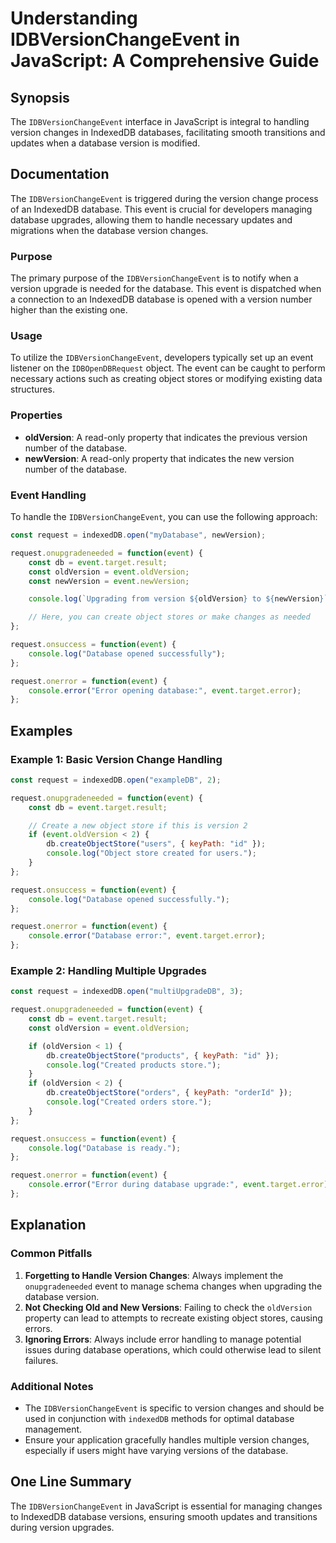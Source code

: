 <!--
Meta Description: # Understanding IDBVersionChangeEvent in JavaScript: A Comprehensive Guide ## Synopsis The `IDBVersionChangeEvent` interface in JavaScript is integral...
Meta Keywords: event, database, version, request, oldversion
-->

# Understanding IDBVersionChangeEvent in JavaScript: A Comprehensive Guide

## Synopsis
The `IDBVersionChangeEvent` interface in JavaScript is integral to handling version changes in IndexedDB databases, facilitating smooth transitions and updates when a database version is modified.

## Documentation
The `IDBVersionChangeEvent` is triggered during the version change process of an IndexedDB database. This event is crucial for developers managing database upgrades, allowing them to handle necessary updates and migrations when the database version changes.

### Purpose
The primary purpose of the `IDBVersionChangeEvent` is to notify when a version upgrade is needed for the database. This event is dispatched when a connection to an IndexedDB database is opened with a version number higher than the existing one.

### Usage
To utilize the `IDBVersionChangeEvent`, developers typically set up an event listener on the `IDBOpenDBRequest` object. The event can be caught to perform necessary actions such as creating object stores or modifying existing data structures.

### Properties
- **oldVersion**: A read-only property that indicates the previous version number of the database.
- **newVersion**: A read-only property that indicates the new version number of the database.

### Event Handling
To handle the `IDBVersionChangeEvent`, you can use the following approach:

```javascript
const request = indexedDB.open("myDatabase", newVersion);

request.onupgradeneeded = function(event) {
    const db = event.target.result;
    const oldVersion = event.oldVersion;
    const newVersion = event.newVersion;

    console.log(`Upgrading from version ${oldVersion} to ${newVersion}`);

    // Here, you can create object stores or make changes as needed
};

request.onsuccess = function(event) {
    console.log("Database opened successfully");
};

request.onerror = function(event) {
    console.error("Error opening database:", event.target.error);
};
```

## Examples
### Example 1: Basic Version Change Handling
```javascript
const request = indexedDB.open("exampleDB", 2);

request.onupgradeneeded = function(event) {
    const db = event.target.result;

    // Create a new object store if this is version 2
    if (event.oldVersion < 2) {
        db.createObjectStore("users", { keyPath: "id" });
        console.log("Object store created for users.");
    }
};

request.onsuccess = function(event) {
    console.log("Database opened successfully.");
};

request.onerror = function(event) {
    console.error("Database error:", event.target.error);
};
```

### Example 2: Handling Multiple Upgrades
```javascript
const request = indexedDB.open("multiUpgradeDB", 3);

request.onupgradeneeded = function(event) {
    const db = event.target.result;
    const oldVersion = event.oldVersion;

    if (oldVersion < 1) {
        db.createObjectStore("products", { keyPath: "id" });
        console.log("Created products store.");
    }
    if (oldVersion < 2) {
        db.createObjectStore("orders", { keyPath: "orderId" });
        console.log("Created orders store.");
    }
};

request.onsuccess = function(event) {
    console.log("Database is ready.");
};

request.onerror = function(event) {
    console.error("Error during database upgrade:", event.target.error);
};
```

## Explanation
### Common Pitfalls
1. **Forgetting to Handle Version Changes**: Always implement the `onupgradeneeded` event to manage schema changes when upgrading the database version.
2. **Not Checking Old and New Versions**: Failing to check the `oldVersion` property can lead to attempts to recreate existing object stores, causing errors.
3. **Ignoring Errors**: Always include error handling to manage potential issues during database operations, which could otherwise lead to silent failures.

### Additional Notes
- The `IDBVersionChangeEvent` is specific to version changes and should be used in conjunction with `indexedDB` methods for optimal database management.
- Ensure your application gracefully handles multiple version changes, especially if users might have varying versions of the database.

## One Line Summary
The `IDBVersionChangeEvent` in JavaScript is essential for managing changes to IndexedDB database versions, ensuring smooth updates and transitions during version upgrades.